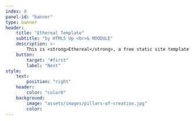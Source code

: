 ```yaml
---
index: 0
panel-id: "banner"
type: banner
header:
    title: "Ethereal Template"
    subtitle: "by HTML5 Up <br>& MOODULE"
    description: >-
        This is <strong>Ethereal</strong>, a free static site template designed by AJ for <a href='https://html5up.net'>HTML5 UP</a> and ported to Jekyll by <a href='https://moodule.github.io'>MOODULE</a>.<br/>It’s fully responsive, built on HTML5 and CSS3, and released entirely for free under the Creative Commons license.<br/>Hope you dig it :)
    button:
        target: "#first"
        label: "Next"
style:
    text:
        position: "right"
    header:
        color: "color0"
    background:
        image: "assets/images/pillars-of-creation.jpg"
        color:
---
```

